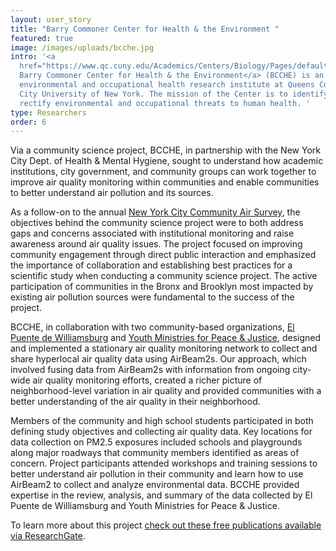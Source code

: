 ```yaml
---
layout: user_story
title: "Barry Commoner Center for Health & the Environment "
featured: true
image: /images/uploads/bcche.jpg
intro: '<a
  href="https://www.qc.cuny.edu/Academics/Centers/Biology/Pages/default.aspx">The
  Barry Commoner Center for Health & the Environment</a> (BCCHE) is an
  environmental and occupational health research institute at Queens College,
  City University of New York. The mission of the Center is to identify and
  rectify environmental and occupational threats to human health. '
type: Researchers
order: 6
---
```

<p>Via a community science project, BCCHE, in partnership with the New York City Dept. of Health & Mental Hygiene, sought to understand how academic institutions, city government, and community groups can work together to improve air quality monitoring within communities and enable communities to better understand air pollution and its sources.</p>

<p>As a follow-on to the annual <a href="https://www1.nyc.gov/site/doh/data/data-publications/air-quality-nyc-community-air-survey.page">New York City Community Air Survey</a>, the objectives behind the community science project were to both address gaps and concerns associated with institutional monitoring and raise awareness around air quality issues. The project focused on improving community engagement through direct public interaction and emphasized the importance of collaboration and establishing best practices for a scientific study when conducting a community science project. The active participation of communities in the Bronx and Brooklyn most impacted by existing air pollution sources were fundamental to the success of the project.</p>

<p>BCCHE, in collaboration with two community-based organizations, <a href="https://elpuente.us/">El Puente de Williamsburg</a> and <a href="https://www.ympj.org/">Youth Ministries for Peace & Justice</a>, designed and implemented a stationary air quality monitoring network to collect and share hyperlocal air quality data using AirBeam2s. Our approach, which involved fusing data from AirBeam2s with information from ongoing city-wide air quality monitoring efforts, created a richer picture of neighborhood-level variation in air quality and provided communities with a better understanding of the air quality in their neighborhood.</p> 

<p>Members of the community and high school students participated in both defining study objectives and collecting air quality data. Key locations for data collection on PM2.5 exposures included schools and playgrounds along major roadways that community members identified as areas of concern. Project participants attended workshops and training sessions to better understand air pollution in their community and learn how to use AirBeam2 to collect and analyze environmental data. BCCHE provided expertise in the review, analysis, and summary of the data collected by El Puente de Williamsburg and Youth Ministries for Peace & Justice.</p>

<p>To learn more about this project <a href="https://www.researchgate.net/project/Citizen-Science-NYCCAS-New-York-City-Community-Air-Survey">check out these free publications available via ResearchGate</a>.</p>